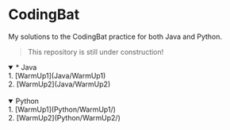 # CodingBat
My solutions to the CodingBat practice for both Java and Python.
> This repository is still under construction!

<details open>
  <summary>* Java</summary>
  1. [WarmUp1](Java/WarmUp1)
  <br>
  2. [WarmUp2](Java/WarmUp2)
  <br>
</details>
<br>
<details open>
  <summary>Python</summary>
  1. [WarmUp1](Python/WarmUp1/)
  <br>
  2. [WarmUp2](Python/WarmUp2/)
  <br>
</details>
